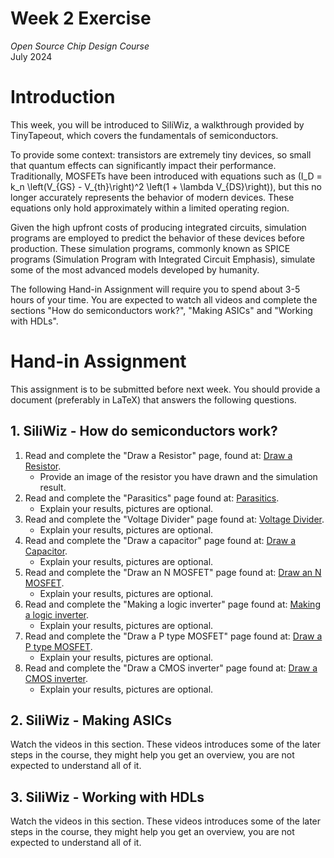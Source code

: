 # Week 2 Exercise
*Open Source Chip Design Course*  
July 2024

# Introduction
This week, you will be introduced to SiliWiz, a walkthrough provided by TinyTapeout, which covers the fundamentals of semiconductors.

To provide some context: transistors are extremely tiny devices, so small that quantum effects can significantly impact their performance. Traditionally, MOSFETs have been introduced with equations such as \(I_D = k_n \left(V_{GS} - V_{th}\right)^2 \left(1 + \lambda V_{DS}\right)\), but this no longer accurately represents the behavior of modern devices. These equations only hold approximately within a limited operating region.

Given the high upfront costs of producing integrated circuits, simulation programs are employed to predict the behavior of these devices before production. These simulation programs, commonly known as SPICE programs (Simulation Program with Integrated Circuit Emphasis), simulate some of the most advanced models developed by humanity.

The following Hand-in Assignment will require you to spend about 3-5 hours of your time. You are expected to watch all videos and complete the sections "How do semiconductors work?", "Making ASICs" and "Working with HDLs".

# Hand-in Assignment
This assignment is to be submitted before next week. You should provide a document (preferably in LaTeX) that answers the following questions.

## 1. SiliWiz - How do semiconductors work?
1. Read and complete the "Draw a Resistor" page, found at: [Draw a Resistor](https://tinytapeout.com/siliwiz/resistors/).
  	- Provide an image of the resistor you have drawn and the simulation result.
2. Read and complete the "Parasitics" page found at: [Parasitics](https://tinytapeout.com/siliwiz/parasitics/).
   	- Explain your results, pictures are optional.
3. Read and complete the "Voltage Divider" page found at: [Voltage Divider](https://tinytapeout.com/siliwiz/divider/).
   	- Explain your results, pictures are optional.
4. Read and complete the "Draw a capacitor" page found at: [Draw a Capacitor](https://tinytapeout.com/siliwiz/capacitors/).
	- Explain your results, pictures are optional.
5. Read and complete the "Draw an N MOSFET" page found at: [Draw an N MOSFET](https://tinytapeout.com/siliwiz/nmos/).
	- Explain your results, pictures are optional.
6. Read and complete the "Making a logic inverter" page found at: [Making a logic inverter](https://tinytapeout.com/siliwiz/inverter/).
	- Explain your results, pictures are optional.
7. Read and complete the "Draw a P type MOSFET" page found at: [Draw a P type MOSFET](https://tinytapeout.com/siliwiz/pmos/).
	- Explain your results, pictures are optional.
8. Read and complete the "Draw a CMOS inverter" page found at: [Draw a CMOS inverter](https://tinytapeout.com/siliwiz/cmosinverter/).
	- Explain your results, pictures are optional.

## 2. SiliWiz - Making ASICs
Watch the videos in this section. These videos introduces some of the later steps in the course, they might help you get an overview, you are not expected to understand all of it.

## 3. SiliWiz - Working with HDLs
Watch the videos in this section. These videos introduces some of the later steps in the course, they might help you get an overview, you are not expected to understand all of it.
